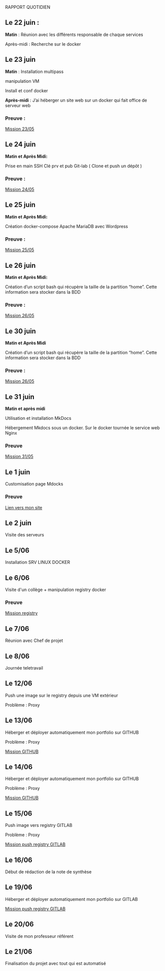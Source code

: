RAPPORT QUOTIDIEN


## Le 22 juin : 

**Matin** : Réunion avec les différents responsable de chaque services


Après-midi :
Recherche sur le docker 




## Le 23 juin 

**Matin** : Installation multipass
 
manipulation VM

Install et conf docker 

**Après-midi** : J’ai héberger un site web sur un docker qui fait office de serveur web

### Preuve : 

[Mission 23/05](/Stage%20CD%2072/Documentation/Multipass%26docker/)




## Le 24 juin


**Matin et Après Midi:** 

Prise en main SSH 
Clé prv et pub
Git-lab ( Clone et push un dépôt ) 

### Preuve :

[Mission 24/05]()



## Le 25 juin 

**Matin et Après Midi:** 

Création docker-compose
Apache MariaDB
avec Wordpress

### Preuve :

[Mission 25/05](/Stage%20CD%2072/Mission/Mission%20du%2025.05/)



## Le 26 juin 

**Matin et Après Midi:**  

Création d’un script bash qui récupère la taille de la partition “home”. Cette information sera stocker dans la BDD

### Preuve :

[Mission 26/05](/Stage%20CD%2072/Mission/Mission%20du%2026.05/)



## Le 30 juin 

**Matin et Après Midi**

Création d’un script bash qui récupère la taille de la partition “home”. Cette information sera stocker dans la BDD


### Preuve :

[Mission 26/05](/Stage%20CD%2072/Mission/Mission%20du%2026.05/)



## Le 31 juin 

**Matin et après midi**

Utilisation et installation MkDocs

Hébergement Mkdocs sous un docker. Sur le docker tournée le service web Nginx

### Preuve 

[Mission 31/05](/Stage%20CD%2072/Mission/Mission%20du%2031.05/)


## Le 1 juin

Customisation page Mdocks 

### Preuve 

[Lien vers mon site](http://51.79.83.150:19223/antonin.lucas/)


## Le 2 juin

Visite des serveurs 


## Le 5/06 

Installation SRV LINUX DOCKER 


## Le 6/06 

Visite d'un collège + manipulation registry docker 

### Preuve 

[Mission registry](https://antoninlcs.github.io/cd72/Stage%20CD%2072/Mission/Registry%20docker/)


## Le 7/06

Réunion avec Chef de projet 

## Le 8/06

Journée teletravail

## Le 12/06

Push une image sur le registry depuis une VM extérieur 

Problème : Proxy

##  Le 13/06

Héberger et déployer automatiquement mon portfolio sur GITHUB 

Problème : Proxy

[Mission GITHUB](https://antoninlcs.github.io/cd72/Stage%20CD%2072/Mission/Mission%20du%2013.06-14.06/)


## Le 14/06 

Héberger et déployer automatiquement mon portfolio sur GITHUB 

Problème : Proxy

[Mission GITHUB](https://antoninlcs.github.io/cd72/Stage%20CD%2072/Mission/Mission%20du%2013.06-14.06/)


## Le 15/06

Push image vers registry GITLAB 

Problème : Proxy

[Mission push registry GITLAB](https://antoninlcs.github.io/cd72/Stage%20CD%2072/Mission/gitlab-ci.yml/)

## Le 16/06

Début de rédaction de la note de synthèse 

## Le 19/06 

Héberger et déployer automatiquement mon portfolio sur GITLAB 

[Mission push registry GITLAB](https://antoninlcs.github.io/cd72/Stage%20CD%2072/Mission/gitlab-ci.yml/)



## Le 20/06 

Visite de mon professeur référent 

## Le 21/06

Finalisation du projet avec tout qui est automatisé































































